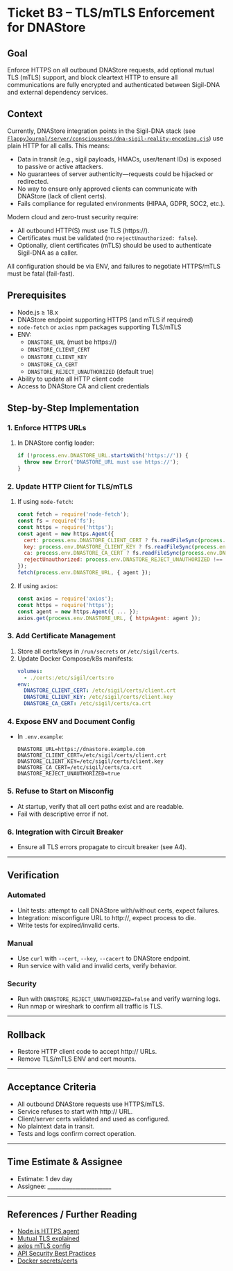 # Ticket B3 – TLS/mTLS Enforcement for DNAStore

## Goal
Enforce HTTPS on all outbound DNAStore requests, add optional mutual TLS (mTLS) support, and block cleartext HTTP to ensure all communications are fully encrypted and authenticated between Sigil-DNA and external dependency services.

## Context

Currently, DNAStore integration points in the Sigil-DNA stack (see [`FlappyJournal/server/consciousness/dna-sigil-reality-encoding.cjs`](../../server/consciousness/dna-sigil-reality-encoding.cjs)) use plain HTTP for all calls. This means:
- Data in transit (e.g., sigil payloads, HMACs, user/tenant IDs) is exposed to passive or active attackers.
- No guarantees of server authenticity—requests could be hijacked or redirected.
- No way to ensure only approved clients can communicate with DNAStore (lack of client certs).
- Fails compliance for regulated environments (HIPAA, GDPR, SOC2, etc.).

Modern cloud and zero-trust security require:
- All outbound HTTP(S) must use TLS (https://).
- Certificates must be validated (no `rejectUnauthorized: false`).
- Optionally, client certificates (mTLS) should be used to authenticate Sigil-DNA as a caller.

All configuration should be via ENV, and failures to negotiate HTTPS/mTLS must be fatal (fail-fast).

## Prerequisites

- Node.js ≥ 18.x
- DNAStore endpoint supporting HTTPS (and mTLS if required)
- `node-fetch` or `axios` npm packages supporting TLS/mTLS
- ENV:
  - `DNASTORE_URL` (must be https://)
  - `DNASTORE_CLIENT_CERT`
  - `DNASTORE_CLIENT_KEY`
  - `DNASTORE_CA_CERT`
  - `DNASTORE_REJECT_UNAUTHORIZED` (default true)
- Ability to update all HTTP client code
- Access to DNAStore CA and client credentials

## Step-by-Step Implementation

### 1. Enforce HTTPS URLs

1. In DNAStore config loader:
   ```js
   if (!process.env.DNASTORE_URL.startsWith('https://')) {
     throw new Error('DNASTORE_URL must use https://');
   }
   ```

### 2. Update HTTP Client for TLS/mTLS

1. If using `node-fetch`:
   ```js
   const fetch = require('node-fetch');
   const fs = require('fs');
   const https = require('https');
   const agent = new https.Agent({
     cert: process.env.DNASTORE_CLIENT_CERT ? fs.readFileSync(process.env.DNASTORE_CLIENT_CERT) : undefined,
     key: process.env.DNASTORE_CLIENT_KEY ? fs.readFileSync(process.env.DNASTORE_CLIENT_KEY) : undefined,
     ca: process.env.DNASTORE_CA_CERT ? fs.readFileSync(process.env.DNASTORE_CA_CERT) : undefined,
     rejectUnauthorized: process.env.DNASTORE_REJECT_UNAUTHORIZED !== 'false'
   });
   fetch(process.env.DNASTORE_URL, { agent });
   ```

2. If using `axios`:
   ```js
   const axios = require('axios');
   const https = require('https');
   const agent = new https.Agent({ ... });
   axios.get(process.env.DNASTORE_URL, { httpsAgent: agent });
   ```

### 3. Add Certificate Management

1. Store all certs/keys in `/run/secrets` or `/etc/sigil/certs`.
2. Update Docker Compose/k8s manifests:
   ```yaml
   volumes:
     - ./certs:/etc/sigil/certs:ro
   env:
     DNASTORE_CLIENT_CERT: /etc/sigil/certs/client.crt
     DNASTORE_CLIENT_KEY: /etc/sigil/certs/client.key
     DNASTORE_CA_CERT: /etc/sigil/certs/ca.crt
   ```

### 4. Expose ENV and Document Config

- In `.env.example`:
  ```
  DNASTORE_URL=https://dnastore.example.com
  DNASTORE_CLIENT_CERT=/etc/sigil/certs/client.crt
  DNASTORE_CLIENT_KEY=/etc/sigil/certs/client.key
  DNASTORE_CA_CERT=/etc/sigil/certs/ca.crt
  DNASTORE_REJECT_UNAUTHORIZED=true
  ```

### 5. Refuse to Start on Misconfig

- At startup, verify that all cert paths exist and are readable.
- Fail with descriptive error if not.

### 6. Integration with Circuit Breaker

- Ensure all TLS errors propagate to circuit breaker (see A4).

---

## Verification

### Automated

- Unit tests: attempt to call DNAStore with/without certs, expect failures.
- Integration: misconfigure URL to http://, expect process to die.
- Write tests for expired/invalid certs.

### Manual

- Use `curl` with `--cert`, `--key`, `--cacert` to DNAStore endpoint.
- Run service with valid and invalid certs, verify behavior.

### Security

- Run with `DNASTORE_REJECT_UNAUTHORIZED=false` and verify warning logs.
- Run nmap or wireshark to confirm all traffic is TLS.

---

## Rollback

- Restore HTTP client code to accept http:// URLs.
- Remove TLS/mTLS ENV and cert mounts.

---

## Acceptance Criteria

- All outbound DNAStore requests use HTTPS/mTLS.
- Service refuses to start with http:// URL.
- Client/server certs validated and used as configured.
- No plaintext data in transit.
- Tests and logs confirm correct operation.

---

## Time Estimate & Assignee

- Estimate: 1 dev day
- Assignee: _______________________

---

## References / Further Reading

- [Node.js HTTPS agent](https://nodejs.org/api/https.html#class-httpsagent)
- [Mutual TLS explained](https://smallstep.com/blog/mutual-tls-explained/)
- [axios mTLS config](https://axios-http.com/docs/req_config)
- [API Security Best Practices](https://cheatsheetseries.owasp.org/cheatsheets/REST_Security_Cheat_Sheet.html)
- [Docker secrets/certs](https://docs.docker.com/engine/swarm/secrets/)